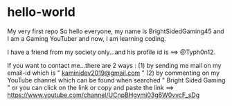 # hello-world
My very first repo
So hello everyone, my name is BrightSidedGaming45 and I am a Gaming YouTuber and now, I am learning coding.

I have a friend from my society only...and his profile id is ==> @Typh0n12.

If you want to contact me...there are 2 ways :
(1) by sending me mail on my email-id which is "  kaminidev2019@gmail.com  "
(2) by commenting on my YouTube channel which can be found when searched "  Bright Sided Gaming  " or you can click on the link or copy and paste the link ==>  https://www.youtube.com/channel/UCnpBHgymj03g6W0vvcF_sDg
